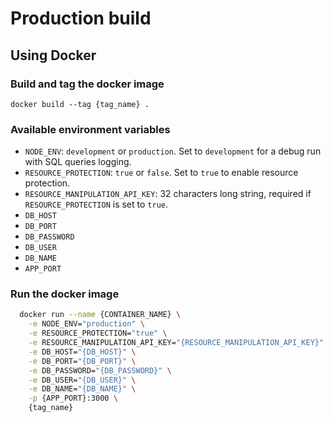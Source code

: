 # Production build

## Using Docker

### Build and tag the docker image

`docker build --tag {tag_name} .`

### Available environment variables

- `NODE_ENV`: `development` or `production`. Set to `development` for a debug run with SQL queries logging.
- `RESOURCE_PROTECTION`: `true` or `false`. Set to `true` to enable resource protection.
- `RESOURCE_MANIPULATION_API_KEY`: 32 characters long string, required if `RESOURCE_PROTECTION` is set to `true`.
- `DB_HOST`
- `DB_PORT`
- `DB_PASSWORD`
- `DB_USER`
- `DB_NAME`
- `APP_PORT`

### Run the docker image

```sh
  docker run --name {CONTAINER_NAME} \
    -e NODE_ENV="production" \
    -e RESOURCE_PROTECTION="true" \
    -e RESOURCE_MANIPULATION_API_KEY="{RESOURCE_MANIPULATION_API_KEY}" \
    -e DB_HOST="{DB_HOST}" \
    -e DB_PORT="{DB_PORT}" \
    -e DB_PASSWORD="{DB_PASSWORD}" \
    -e DB_USER="{DB_USER}" \
    -e DB_NAME="{DB_NAME}" \
    -p {APP_PORT}:3000 \
    {tag_name}
```
